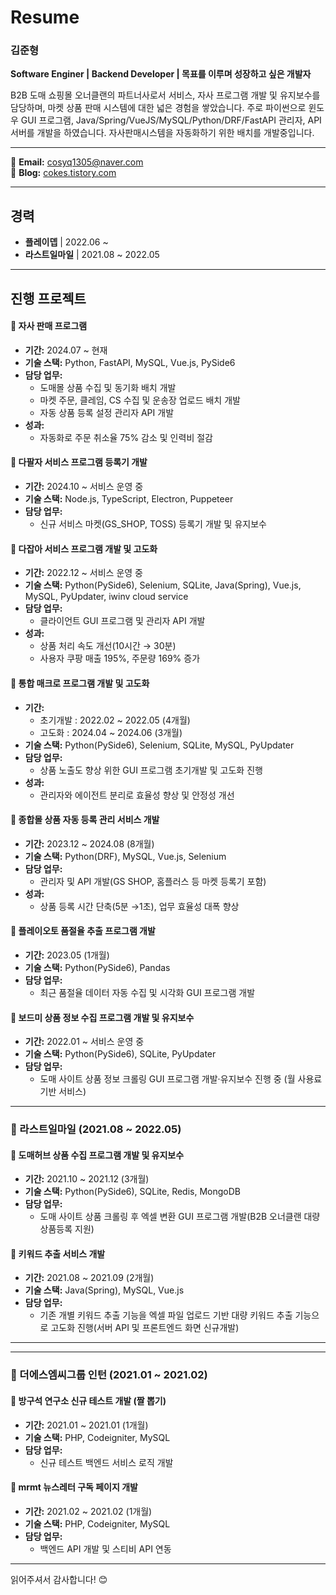 # Resume

### 김준형
**Software Enginer | Backend Developer | 목표를 이루며 성장하고 싶은 개발자**

B2B 도매 쇼핑몰 오너클랜의 파트너사로서 서비스, 자사 프로그램 개발 및 유지보수를 담당하며, 마켓 상품 판매 시스템에 대한 넓은 경험을 쌓았습니다.
주로 파이썬으로 윈도우 GUI 프로그램, Java/Spring/VueJS/MySQL/Python/DRF/FastAPI 관리자, API 서버를 개발을 하였습니다.
자사판매시스템을 자동화하기 위한 배치를 개발중입니다.

---

📧 **Email:** cosyq1305@naver.com  
📖 **Blog:** [cokes.tistory.com](https://cokes.tistory.com)

---

## 경력

- **플레이뎁** | 2022.06 ~ 
- **라스트일마일** | 2021.08 ~ 2022.05

---

## 진행 프로젝트

#### 📌 자사 판매 프로그램
- **기간:** 2024.07 ~ 현재
- **기술 스택:** Python, FastAPI, MySQL, Vue.js, PySide6
- **담당 업무:**
  - 도매몰 상품 수집 및 동기화 배치 개발
  - 마켓 주문, 클레임, CS 수집 및 운송장 업로드 배치 개발
  - 자동 상품 등록 설정 관리자 API 개발
- **성과:**
  - 자동화로 주문 취소율 75% 감소 및 인력비 절감

#### 📌 다팔자 서비스 프로그램 등록기 개발
- **기간:** 2024.10 ~ 서비스 운영 중
- **기술 스택:** Node.js, TypeScript, Electron, Puppeteer
- **담당 업무:**
  - 신규 서비스 마켓(GS_SHOP, TOSS) 등록기 개발 및 유지보수

#### 📌 다잡아 서비스 프로그램 개발 및 고도화
- **기간:** 2022.12 ~ 서비스 운영 중
- **기술 스택:** Python(PySide6), Selenium, SQLite, Java(Spring), Vue.js, MySQL, PyUpdater, iwinv cloud service
- **담당 업무:**
  - 클라이언트 GUI 프로그램 및 관리자 API 개발
- **성과:**
  - 상품 처리 속도 개선(10시간 → 30분)
  - 사용자 쿠팡 매출 195%, 주문량 169% 증가

#### 📌 통합 매크로 프로그램 개발 및 고도화
- **기간:**
  - 초기개발 : 2022.02 ~ 2022.05 (4개월)
  - 고도화 : 2024.04 ~ 2024.06 (3개월)
- **기술 스택:** Python(PySide6), Selenium, SQLite, MySQL, PyUpdater
- **담당 업무:**
  - 상품 노출도 향상 위한 GUI 프로그램 초기개발 및 고도화 진행
- **성과:**
  - 관리자와 에이전트 분리로 효율성 향상 및 안정성 개선

#### 📌 종합몰 상품 자동 등록 관리 서비스 개발
- **기간:** 2023.12 ~ 2024.08 (8개월)
- **기술 스택:** Python(DRF), MySQL, Vue.js, Selenium
- **담당 업무:**
  - 관리자 및 API 개발(GS SHOP, 홈플러스 등 마켓 등록기 포함)
- **성과:**
  - 상품 등록 시간 단축(5분 →1초), 업무 효율성 대폭 향상

#### 📌 플레이오토 품절율 추출 프로그램 개발
- **기간:** 2023.05 (1개월)
- **기술 스택:** Python(PySide6), Pandas
- **담당 업무:**
  - 최근 품절율 데이터 자동 수집 및 시각화 GUI 프로그램 개발

#### 📌 보드미 상품 정보 수집 프로그램 개발 및 유지보수
- **기간:** 2022.01 ~ 서비스 운영 중
- **기술 스택:** Python(PySide6), SQLite, PyUpdater
- **담당 업무:**
  - 도매 사이트 상품 정보 크롤링 GUI 프로그램 개발·유지보수 진행 중 (월 사용료 기반 서비스)

---

### 🚩 라스트일마일 (2021.08 ~ 2022.05)

#### 📌 도매허브 상품 수집 프로그램 개발 및 유지보수
- **기간:** 2021.10 ~ 2021.12 (3개월)
- **기술 스택:** Python(PySide6), SQLite, Redis, MongoDB
- **담당 업무:**
  - 도매 사이트 상품 크롤링 후 엑셀 변환 GUI 프로그램 개발(B2B 오너클랜 대량 상품등록 지원)

#### 📌 키워드 추출 서비스 개발
- **기간:** 2021.08 ~ 2021.09 (2개월)
- **기술 스택:** Java(Spring), MySQL, Vue.js
- **담당 업무:**
  - 기존 개별 키워드 추출 기능을 엑셀 파일 업로드 기반 대량 키워드 추출 기능으로 고도화 진행(서버 API 및 프론트엔드 화면 신규개발)

---

---

### 🚩  더에스엠씨그룹 인턴 (2021.01 ~ 2021.02)

#### 📌 방구석 연구소 신규 테스트 개발 (짤 뽑기)
- **기간:** 2021.01 ~ 2021.01 (1개월)
- **기술 스택:** PHP, Codeigniter, MySQL
- **담당 업무:**
  - 신규 테스트 백엔드 서비스 로직 개발

#### 📌 mrmt 뉴스레터 구독 페이지 개발
- **기간:** 2021.02 ~ 2021.02 (1개월)
- **기술 스택:** PHP, Codeigniter, MySQL
- **담당 업무:**
  - 백엔드 API 개발 및 스티비 API 연동

---
읽어주셔서 감사합니다! 😊 
